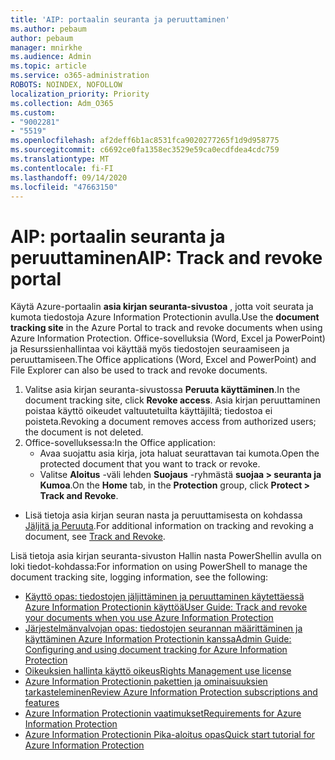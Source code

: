 ```yaml
---
title: 'AIP: portaalin seuranta ja peruuttaminen'
ms.author: pebaum
author: pebaum
manager: mnirkhe
ms.audience: Admin
ms.topic: article
ms.service: o365-administration
ROBOTS: NOINDEX, NOFOLLOW
localization_priority: Priority
ms.collection: Adm_O365
ms.custom:
- "9002281"
- "5519"
ms.openlocfilehash: af2deff6b1ac8531fca9020277265f1d9d958775
ms.sourcegitcommit: c6692ce0fa1358ec3529e59ca0ecdfdea4cdc759
ms.translationtype: MT
ms.contentlocale: fi-FI
ms.lasthandoff: 09/14/2020
ms.locfileid: "47663150"
---
```

# <a name="aip-track-and-revoke-portal"></a><span data-ttu-id="def8f-102">AIP: portaalin seuranta ja peruuttaminen</span><span class="sxs-lookup"><span data-stu-id="def8f-102">AIP: Track and revoke portal</span></span>

<span data-ttu-id="def8f-103">Käytä Azure-portaalin **asia kirjan seuranta-sivustoa** , jotta voit seurata ja kumota tiedostoja Azure Information Protectionin avulla.</span><span class="sxs-lookup"><span data-stu-id="def8f-103">Use the **document tracking site** in the Azure Portal to track and revoke documents when using Azure Information Protection.</span></span> <span data-ttu-id="def8f-104">Office-sovelluksia (Word, Excel ja PowerPoint) ja Resurssienhallintaa voi käyttää myös tiedostojen seuraamiseen ja peruuttamiseen.</span><span class="sxs-lookup"><span data-stu-id="def8f-104">The Office applications (Word, Excel and PowerPoint) and File Explorer can also be used to track and revoke documents.</span></span>

1. <span data-ttu-id="def8f-105">Valitse asia kirjan seuranta-sivustossa **Peruuta käyttäminen**.</span><span class="sxs-lookup"><span data-stu-id="def8f-105">In the document tracking site, click **Revoke access**.</span></span> <span data-ttu-id="def8f-106">Asia kirjan peruuttaminen poistaa käyttö oikeudet valtuutetuilta käyttäjiltä; tiedostoa ei poisteta.</span><span class="sxs-lookup"><span data-stu-id="def8f-106">Revoking a document removes access from authorized users; the document is not deleted.</span></span>
2. <span data-ttu-id="def8f-107">Office-sovelluksessa:</span><span class="sxs-lookup"><span data-stu-id="def8f-107">In the Office application:</span></span>
    - <span data-ttu-id="def8f-108">Avaa suojattu asia kirja, jota haluat seurattavan tai kumota.</span><span class="sxs-lookup"><span data-stu-id="def8f-108">Open the protected document that you want to track or revoke.</span></span>
    - <span data-ttu-id="def8f-109">Valitse **Aloitus** -väli lehden **Suojaus** -ryhmästä **suojaa > seuranta ja Kumoa**.</span><span class="sxs-lookup"><span data-stu-id="def8f-109">On the **Home** tab, in the **Protection** group, click **Protect > Track and Revoke**.</span></span>

- <span data-ttu-id="def8f-110">Lisä tietoja asia kirjan seuran nasta ja peruuttamisesta on kohdassa [Jäljitä ja Peruuta](https://docs.microsoft.com/azure/information-protection/rms-client/client-track-revoke).</span><span class="sxs-lookup"><span data-stu-id="def8f-110">For additional information on tracking and revoking a document, see [Track and Revoke](https://docs.microsoft.com/azure/information-protection/rms-client/client-track-revoke).</span></span>

<span data-ttu-id="def8f-111">Lisä tietoja asia kirjan seuranta-sivuston Hallin nasta PowerShellin avulla on loki tiedot-kohdassa:</span><span class="sxs-lookup"><span data-stu-id="def8f-111">For information on using PowerShell to manage the document tracking site, logging information, see the following:</span></span>
- [<span data-ttu-id="def8f-112">Käyttö opas: tiedostojen jäljittäminen ja peruuttaminen käytettäessä Azure Information Protectionin käyttöä</span><span class="sxs-lookup"><span data-stu-id="def8f-112">User Guide: Track and revoke your documents when you use Azure Information Protection</span></span>](https://docs.microsoft.com/azure/information-protection/rms-client/client-track-revoke)
- [<span data-ttu-id="def8f-113">Järjestelmänvalvojan opas: tiedostojen seurannan määrittäminen ja käyttäminen Azure Information Protectionin kanssa</span><span class="sxs-lookup"><span data-stu-id="def8f-113">Admin Guide: Configuring and using document tracking for Azure Information Protection</span></span>](https://docs.microsoft.com/azure/information-protection/rms-client/client-admin-guide-document-tracking)
- [<span data-ttu-id="def8f-114">Oikeuksien hallinta käyttö oikeus</span><span class="sxs-lookup"><span data-stu-id="def8f-114">Rights Management use license</span></span>](https://docs.microsoft.com/azure/information-protection/configure-usage-rights#rights-management-use-license)
- [<span data-ttu-id="def8f-115">Azure Information Protectionin pakettien ja ominaisuuksien tarkasteleminen</span><span class="sxs-lookup"><span data-stu-id="def8f-115">Review Azure Information Protection subscriptions and features</span></span>](https://azure.microsoft.com/pricing/details/information-protection)
- [<span data-ttu-id="def8f-116">Azure Information Protectionin vaatimukset</span><span class="sxs-lookup"><span data-stu-id="def8f-116">Requirements for Azure Information Protection</span></span>](https://docs.microsoft.com/azure/information-protection/get-started/requirements)
- [<span data-ttu-id="def8f-117">Azure Information Protectionin Pika-aloitus opas</span><span class="sxs-lookup"><span data-stu-id="def8f-117">Quick start tutorial for Azure Information Protection</span></span>](https://docs.microsoft.com/azure/information-protection/get-started/infoprotect-quick-start-tutorial)

